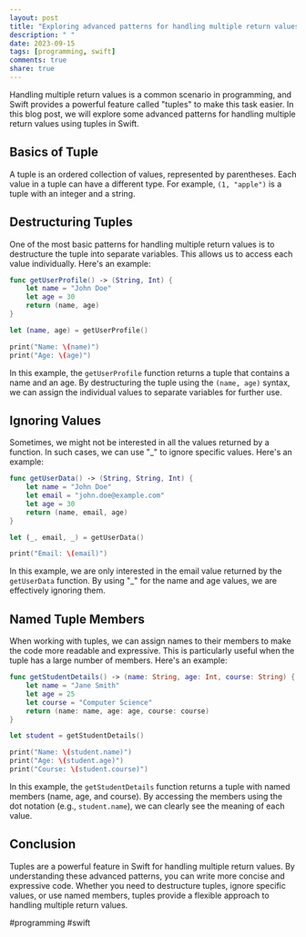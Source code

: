```yaml
---
layout: post
title: "Exploring advanced patterns for handling multiple return values with Swift Tuples."
description: " "
date: 2023-09-15
tags: [programming, swift]
comments: true
share: true
---
```


Handling multiple return values is a common scenario in programming, and Swift provides a powerful feature called "tuples" to make this task easier. In this blog post, we will explore some advanced patterns for handling multiple return values using tuples in Swift.

## Basics of Tuple

A tuple is an ordered collection of values, represented by parentheses. Each value in a tuple can have a different type. For example, `(1, "apple")` is a tuple with an integer and a string.

## Destructuring Tuples

One of the most basic patterns for handling multiple return values is to destructure the tuple into separate variables. This allows us to access each value individually. Here's an example:

```swift
func getUserProfile() -> (String, Int) {
    let name = "John Doe"
    let age = 30
    return (name, age)
}

let (name, age) = getUserProfile()

print("Name: \(name)")
print("Age: \(age)")
```

In this example, the `getUserProfile` function returns a tuple that contains a name and an age. By destructuring the tuple using the `(name, age)` syntax, we can assign the individual values to separate variables for further use.

## Ignoring Values

Sometimes, we might not be interested in all the values returned by a function. In such cases, we can use "_" to ignore specific values. Here's an example:

```swift
func getUserData() -> (String, String, Int) {
    let name = "John Doe"
    let email = "john.doe@example.com"
    let age = 30
    return (name, email, age)
}

let (_, email, _) = getUserData()

print("Email: \(email)")
```

In this example, we are only interested in the email value returned by the `getUserData` function. By using "_" for the name and age values, we are effectively ignoring them.

## Named Tuple Members

When working with tuples, we can assign names to their members to make the code more readable and expressive. This is particularly useful when the tuple has a large number of members. Here's an example:

```swift
func getStudentDetails() -> (name: String, age: Int, course: String) {
    let name = "Jane Smith"
    let age = 25
    let course = "Computer Science"
    return (name: name, age: age, course: course)
}

let student = getStudentDetails()

print("Name: \(student.name)")
print("Age: \(student.age)")
print("Course: \(student.course)")
```

In this example, the `getStudentDetails` function returns a tuple with named members (name, age, and course). By accessing the members using the dot notation (e.g., `student.name`), we can clearly see the meaning of each value.

## Conclusion

Tuples are a powerful feature in Swift for handling multiple return values. By understanding these advanced patterns, you can write more concise and expressive code. Whether you need to destructure tuples, ignore specific values, or use named members, tuples provide a flexible approach to handling multiple return values.

#programming #swift